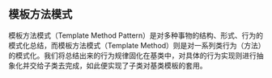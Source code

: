 ## 模板方法模式

模板方法模式（Template Method Pattern）是对多种事物的结构、形式、行为的模式化总结，而模板方法模式（Template Method）则是对一系列类行为（方法）的模式化。我们将总结出来的行为规律固化在基类中，对具体的行为实现则进行抽象化并交给子类去完成，如此便实现了子类对基类模板的套用。
